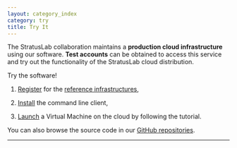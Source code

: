 ```yaml
---
layout: category_index
category: try
title: Try It
---
```


The StratusLab collaboration maintains a **production cloud
infrastructure** using our software.  **Test accounts** can be
obtained to access this service and try out the functionality of the
StratusLab cloud distribution.

Try the software!

1. [Register](https://register.stratuslab.eu:8444/) for the [reference
      infrastructures](/try/2012/12/04/try-reference-cloud-infrastructures.html),

2. [Install](http://stratuslab.eu/release/13.05.0/users-guide/users-guide.html#command-line-client)
      the command line client,

3. [Launch](http://stratuslab.eu/release/13.05.0/users-tutorial/users-tutorial.html)
      a Virtual Machine on the cloud by following the tutorial.

You can also browse the source code in our [GitHub
repositories](https://github.com/StratusLab).

---------------
